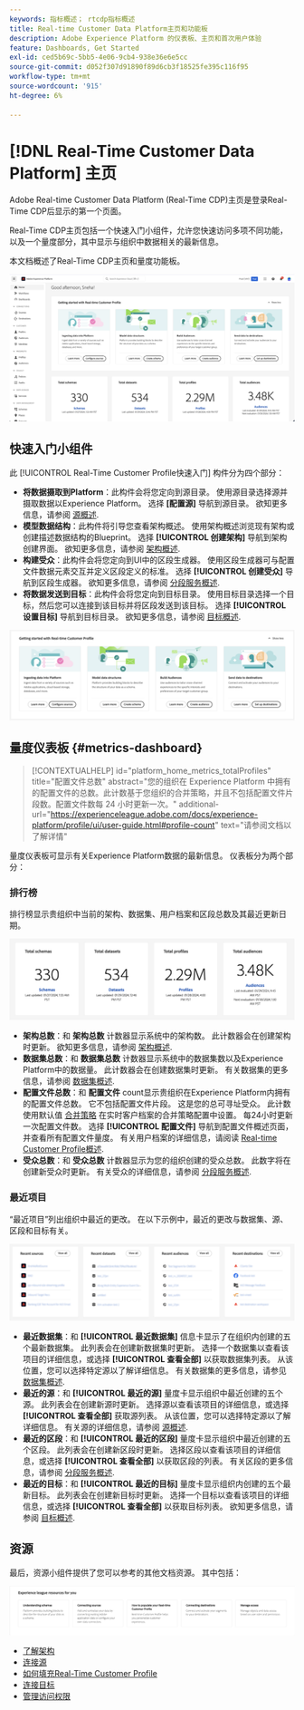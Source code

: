 ```yaml
---
keywords: 指标概述； rtcdp指标概述
title: Real-time Customer Data Platform主页和功能板
description: Adobe Experience Platform 的仪表板、主页和首次用户体验
feature: Dashboards, Get Started
exl-id: ced5b69c-5bb5-4e06-9cb4-938e36e6e5cc
source-git-commit: d052f307d91890f89d6cb3f18525fe395c116f95
workflow-type: tm+mt
source-wordcount: '915'
ht-degree: 6%

---
```


# [!DNL Real-Time Customer Data Platform] 主页

Adobe Real-time Customer Data Platform (Real-Time CDP)主页是登录Real-Time CDP后显示的第一个页面。

Real-Time CDP主页包括一个快速入门小组件，允许您快速访问多项不同功能，以及一个量度部分，其中显示与组织中数据相关的最新信息。

本文档概述了Real-Time CDP主页和量度功能板。

![Platform UI主页。](assets/platform-home/home.png)

## 快速入门小组件

此 [!UICONTROL Real-Time Customer Profile快速入门] 构件分为四个部分：

* **将数据摄取到Platform**：此构件会将您定向到源目录。 使用源目录选择源并摄取数据以Experience Platform。 选择 **[配置源]** 导航到源目录。 欲知更多信息，请参阅 [源概述](../sources/home.md).
* **模型数据结构**：此构件将引导您查看架构概述。 使用架构概述浏览现有架构或创建描述数据结构的Blueprint。 选择 **[!UICONTROL 创建架构]** 导航到架构创建界面。 欲知更多信息，请参阅 [架构概述](../xdm/home.md).
* **构建受众**：此构件会将您定向到UI中的区段生成器。 使用区段生成器可与配置文件数据元素交互并定义区段定义的标准。 选择 **[!UICONTROL 创建受众]** 导航到区段生成器。 欲知更多信息，请参阅 [分段服务概述](../segmentation/home.md).
* **将数据发送到目标**：此构件会将您定向到目标目录。 使用目标目录选择一个目标，然后您可以连接到该目标并将区段发送到该目标。 选择 **[!UICONTROL 设置目标]** 导航到目标目录。 欲知更多信息，请参阅 [目标概述](../destinations/home.md).

![显示入门小组件的Platform UI主页](assets/platform-home/getting-started-widget.png)

## 量度仪表板 {#metrics-dashboard}

>[!CONTEXTUALHELP]
>id="platform_home_metrics_totalProfiles"
>title="配置文件总数"
>abstract="您的组织在 Experience Platform 中拥有的配置文件的总数。此计数基于您组织的合并策略，并且不包括配置文件片段数。配置文件数每 24 小时更新一次。"
>additional-url="https://experienceleague.adobe.com/docs/experience-platform/profile/ui/user-guide.html#profile-count" text="请参阅文档以了解详情"

量度仪表板可显示有关Experience Platform数据的最新信息。 仪表板分为两个部分：

### 排行榜

排行榜显示贵组织中当前的架构、数据集、用户档案和区段总数及其最近更新日期。

![Platform UI主页中的“排行榜”部分。](assets/platform-home/leaderboard.png)

* **架构总数**：和 **架构总数** 计数器显示系统中的架构数。 此计数器会在创建架构时更新。 欲知更多信息，请参阅 [架构概述](../xdm/home.md).
* **数据集总数**：和 **数据集总数** 计数器显示系统中的数据集数以及Experience Platform中的数据量。 此计数器会在创建数据集时更新。 有关数据集的更多信息，请参阅 [数据集概述](../catalog/datasets/overview.md).
* **配置文件总数**：和 **配置文件** count显示贵组织在Experience Platform内拥有的配置文件总数。 它不包括配置文件片段。 这是您的总可寻址受众。 此计数使用默认值 [合并策略](profile/merge-policies.md) 在实时客户档案的合并策略配置中设置。 每24小时更新一次配置文件数。 选择 **[!UICONTROL 配置文件]** 导航到配置文件概述页面，并查看所有配置文件量度。 有关用户档案的详细信息，请阅读 [Real-time Customer Profile概述](../profile/home.md).
* **受众总数**：和 **受众总数** 计数器显示为您的组织创建的受众总数。 此数字将在创建新受众时更新。 有关受众的详细信息，请参阅 [分段服务概述](../segmentation/home.md).

### 最近项目

“最近项目”列出组织中最近的更改。 在以下示例中，最近的更改与数据集、源、区段和目标有关。

![Platform UI主页中的“最近项目”部分。](assets/platform-home/recent-items.png)

* **最近数据集**：和 **[!UICONTROL 最近数据集]** 信息卡显示了在组织内创建的五个最新数据集。 此列表会在创建新数据集时更新。 选择一个数据集以查看该项目的详细信息，或选择 **[!UICONTROL 查看全部]** 以获取数据集列表。 从该位置，您可以选择特定源以了解详细信息。 有关数据集的更多信息，请参见 [数据集概述](../catalog/datasets/overview.md).
* **最近的源**：和 **[!UICONTROL 最近的源]** 量度卡显示组织中最近创建的五个源。 此列表会在创建新源时更新。 选择源以查看该项目的详细信息，或选择 **[!UICONTROL 查看全部]** 获取源列表。 从该位置，您可以选择特定源以了解详细信息。 有关源的详细信息，请参阅 [源概述](../sources/home.md).
* **最近的区段**：和 **[!UICONTROL 最近的区段]** 量度卡显示组织中最近创建的五个区段。 此列表会在创建新区段时更新。 选择区段以查看该项目的详细信息，或选择 **[!UICONTROL 查看全部]** 以获取区段的列表。 有关区段的更多信息，请参阅 [分段服务概述](../segmentation/home.md).
* **最近的目标**：和 **[!UICONTROL 最近的目标]** 量度卡显示组织内创建的五个最新目标。 此列表会在创建新目标时更新。 选择一个目标以查看该项目的详细信息，或选择 **[!UICONTROL 查看全部]** 以获取目标列表。 欲知更多信息，请参阅 [目标概述](../destinations/home.md).

## 资源

最后，资源小组件提供了您可以参考的其他文档资源。 其中包括：

![Platform UI主页中的“资源”部分。](assets/platform-home/resources.png)

* [了解架构](../xdm/schema/composition.md)
* [连接源](../sources/home.md)
* [如何填充Real-Time Customer Profile](../profile/home.md)
* [连接目标](../destinations/home.md)
* [管理访问权限](../access-control/abac/overview.md)

<!-- ### Successful profile records

In the leaderboard **[!UICONTROL Successful profile records]** shows the total number of records that have been successfully processed into the profile.

There is also a metric card that shows the percentage of successful records. Select **[!UICONTROL View datasets]** to see more details about the profile records. Hover over the colored area of the graph to see additional details:

![image](assets/home-profilerecords-details.PNG)

The number of successful profile records is updated hourly. 

For more information about profiles, see [A unified view of your customer in Real-Time CDP](profile/profile-overview.md).

### Total profile records

The **[!UICONTROL Total profile records]** metric card shows the total number of data records enabled to feed into the profiles, and the percentage that are successful, updated once per day. This does not include all data in the data lake, because some data might not be enabled to feed into the profiles.

 Hover over the colored area of the graph to see additional details about the successful profiles:

![image](assets/home-profile-details.PNG)

Select **[!UICONTROL View profiles]** to see more details about the profile records.

For more information about profiles, see [A unified view of your customer in Real-Time CDP](profile/profile-overview.md).

For more information about viewing a specific profile, see [Profile viewer](profile/profile-viewer.md).

### Failed profile records

In the leaderboard, **[!UICONTROL Failed profile records]** counts the number of records that failed to process into the profile.

The **[!UICONTROL Failed profile records]** metric card shows this count, and includes a graphical representation that helps you see how failures have trended during the time shown below the graphic. This chart is updated hourly. Select **[!UICONTROL View datasets]** to see more details about the profile records.

The number of failed profile records is updated hourly. -->
